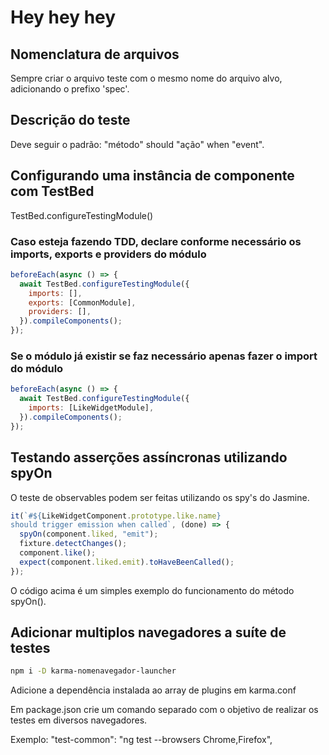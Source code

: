 # Hey hey hey

## Nomenclatura de arquivos

Sempre criar o arquivo teste com o mesmo nome do arquivo alvo, adicionando o prefixo 'spec'.

## Descrição do teste

Deve seguir o padrão: "método" should "ação" when "event".

## Configurando uma instância de componente com TestBed

TestBed.configureTestingModule()

### Caso esteja fazendo TDD, declare conforme necessário os imports, exports e providers do módulo

```javascript
beforeEach(async () => {
  await TestBed.configureTestingModule({
    imports: [],
    exports: [CommonModule],
    providers: [],
  }).compileComponents();
});
```

### Se o módulo já existir se faz necessário apenas fazer o import do módulo

```javascript
beforeEach(async () => {
  await TestBed.configureTestingModule({
    imports: [LikeWidgetModule],
  }).compileComponents();
});
```

## Testando asserções assíncronas utilizando spyOn

O teste de observables podem ser feitas utilizando os spy's do Jasmine.

```javascript
it(`#${LikeWidgetComponent.prototype.like.name}
should trigger emission when called`, (done) => {
  spyOn(component.liked, "emit");
  fixture.detectChanges();
  component.like();
  expect(component.liked.emit).toHaveBeenCalled();
});
```

O código acima é um simples exemplo do funcionamento do método spyOn().

## Adicionar multiplos navegadores a suíte de testes

```sh
npm i -D karma-nomenavegador-launcher
```

Adicione a dependência instalada ao array de plugins em karma.conf

Em package.json crie um comando separado com o objetivo de realizar os testes em diversos navegadores.

Exemplo: "test-common": "ng test --browsers Chrome,Firefox",
